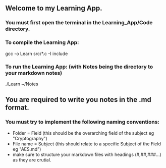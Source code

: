## Welcome to my Learning App.

### You must first open the terminal in the Learning_App/Code directory.

### To compile the Learning App:
gcc -o Learn src/*.c -I include

### To run the Learning App: (with Notes being the directory to your markdown notes)
./Learn ~/Notes

## You are required to write you notes in the .md format.

### You must try to implement the following naming conventions:
- Folder = Field (this should be the overarching field of the subject eg "Cryptography")
- File name = Subject (this should relate to a specific Subject of the Field eg "AES.md")
- make sure to structure your markdown files with headings (#,##,###...) as they are crutial.
